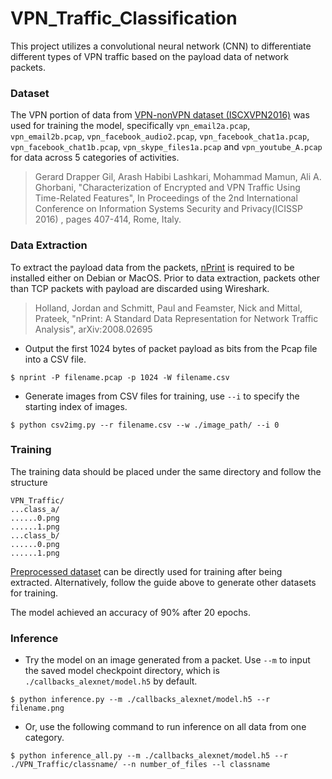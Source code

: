 # VPN_Traffic_Classification

This project utilizes a convolutional neural network (CNN) to differentiate different types of VPN traffic based on the payload data of network packets.

### Dataset

The VPN portion of data from [VPN-nonVPN dataset (ISCXVPN2016)](https://www.unb.ca/cic/datasets/vpn.html) was used for training the model, specifically `vpn_email2a.pcap`, `vpn_email2b.pcap`, `vpn_facebook_audio2.pcap`, `vpn_facebook_chat1a.pcap`, `vpn_facebook_chat1b.pcap`, `vpn_skype_files1a.pcap` and `vpn_youtube_A.pcap` for data across 5 categories of activities.

>Gerard Drapper Gil, Arash Habibi Lashkari, Mohammad Mamun, Ali A. Ghorbani, "Characterization of Encrypted and VPN Traffic Using Time-Related Features", In Proceedings of the 2nd International Conference on Information Systems Security and Privacy(ICISSP 2016) , pages 407-414, Rome, Italy.

### Data Extraction

To extract the payload data from the packets, [nPrint](https://nprint.github.io/nprint/) is required to be installed either on Debian or MacOS. Prior to data extraction, packets other than TCP packets with payload are discarded using Wireshark.

>Holland, Jordan and Schmitt, Paul and Feamster, Nick and Mittal, Prateek, "nPrint: A Standard Data Representation for Network Traffic Analysis", arXiv:2008.02695

* Output the first 1024 bytes of packet payload as bits from the Pcap file into a CSV file.
```
$ nprint -P filename.pcap -p 1024 -W filename.csv
```

* Generate images from CSV files for training, use `--i` to specify the starting index of images.
```
$ python csv2img.py --r filename.csv --w ./image_path/ --i 0
```

### Training

The training data should be placed under the same directory and follow the structure
```
VPN_Traffic/
...class_a/
......0.png
......1.png
...class_b/
......0.png
......1.png
```

[Preprocessed dataset](https://drive.google.com/drive/folders/1uIf0KGBn1aBV3BhQOrMi3DAdQHFzFKzc?usp=sharing) can be directly used for training after being extracted. Alternatively, follow the guide above to generate other datasets for training.

The model achieved an accuracy of 90% after 20 epochs.

### Inference

* Try the model on an image generated from a packet. Use `--m` to input the saved model checkpoint directory, which is `./callbacks_alexnet/model.h5` by default.
```
$ python inference.py --m ./callbacks_alexnet/model.h5 --r filename.png
```

* Or, use the following command to run inference on all data from one category.
```
$ python inference_all.py --m ./callbacks_alexnet/model.h5 --r ./VPN_Traffic/classname/ --n number_of_files --l classname
```
